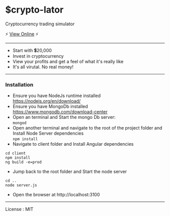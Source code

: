 # $crypto-lator

Cryptocurrency trading simulator

:zap: [View Online](https://cryptolator.herokuapp.com) :zap:

* * *

*   Start with  :heavy_dollar_sign:20,000
*   Invest in cryptocurrency 
*   View your profits and get a feel of what it's really like
*   It's all virutal. No real money!

* * *
### Installation

* Ensure you have NodeJs runtime installed https://nodejs.org/en/download/  
* Ensure you have MongoDb installed https://www.mongodb.com/download-center   
* Open an terminal and Start the mongo Db server:   
``` mongod ```
* Open another terminal and navigate to the root of the project folder and Install Node Server dependencies  
```npm install ```
* Navigate to client folder and Install Angular dependencies  
```
cd client
npm install
ng build -e=prod
```
* Jump back to the root folder and Start the node server
``` 
cd ..
node server.js 
```
* Open the browser at http://localhost:3100

***
License : MIT
